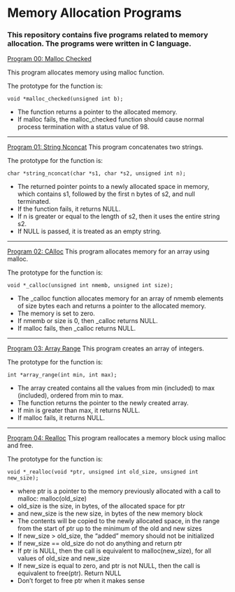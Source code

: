 # Memory Allocation Programs

### **This repository contains five programs related to memory allocation. The programs were written in C language.**

[Program 00: Malloc Checked](https://github.com/ehabsmh/alx-low_level_programming/blob/main/0x0C-more_malloc_free/0-malloc_checked.c)

This program allocates memory using malloc function. 

The prototype for the function is:
```
void *malloc_checked(unsigned int b);
```
- The function returns a pointer to the allocated memory.
- If malloc fails, the malloc_checked function should cause normal process termination with a status value of 98.

______________________________________________________________________________________________________________________________________________________________________

[Program 01: String Nconcat](https://github.com/ehabsmh/alx-low_level_programming/blob/main/0x0C-more_malloc_free/1-string_nconcat.c)
This program concatenates two strings.

The prototype for the function is:
```
char *string_nconcat(char *s1, char *s2, unsigned int n);
```

- The returned pointer points to a newly allocated space in memory, which contains s1, followed by the first n bytes of s2, and null terminated.
- If the function fails, it returns NULL.
- If n is greater or equal to the length of s2, then it uses the entire string s2.
- If NULL is passed, it is treated as an empty string.

______________________________________________________________________________________________________________________________________________________________________

[Program 02: CAlloc](https://github.com/ehabsmh/alx-low_level_programming/blob/main/0x0C-more_malloc_free/2-calloc.c)
This program allocates memory for an array using malloc.

The prototype for the function is:
```
void *_calloc(unsigned int nmemb, unsigned int size);
```

- The _calloc function allocates memory for an array of nmemb elements of size bytes each and returns a pointer to the allocated memory.
- The memory is set to zero.
- If nmemb or size is 0, then _calloc returns NULL.
- If malloc fails, then _calloc returns NULL.

______________________________________________________________________________________________________________________________________________________________________

[Program 03: Array Range](https://github.com/ehabsmh/alx-low_level_programming/blob/main/0x0C-more_malloc_free/3-array_range.c)
This program creates an array of integers.

The prototype for the function is:
```
int *array_range(int min, int max);
```

- The array created contains all the values from min (included) to max (included), ordered from min to max.
- The function returns the pointer to the newly created array.
- If min is greater than max, it returns NULL.
- If malloc fails, it returns NULL.

______________________________________________________________________________________________________________________________________________________________________

[Program 04: Realloc](https://github.com/ehabsmh/alx-low_level_programming/blob/main/0x0C-more_malloc_free/100-realloc.c)
This program reallocates a memory block using malloc and free.

The prototype for the function is:
```
void *_realloc(void *ptr, unsigned int old_size, unsigned int new_size);
```

- where ptr is a pointer to the memory previously allocated with a call to malloc: malloc(old_size)
- old_size is the size, in bytes, of the allocated space for ptr
- and new_size is the new size, in bytes of the new memory block
- The contents will be copied to the newly allocated space, in the range from the start of ptr up to the minimum of the old and new sizes
- If new_size > old_size, the “added” memory should not be initialized
- If new_size == old_size do not do anything and return ptr
- If ptr is NULL, then the call is equivalent to malloc(new_size), for all values of old_size and new_size
- If new_size is equal to zero, and ptr is not NULL, then the call is equivalent to free(ptr). Return NULL
- Don’t forget to free ptr when it makes sense
